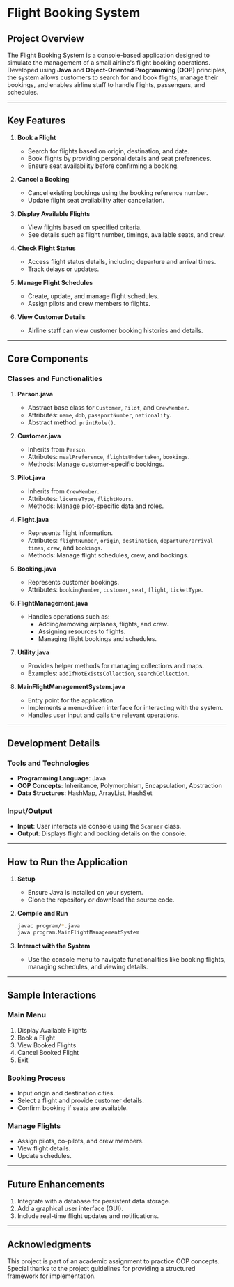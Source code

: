 # Flight Booking System

## Project Overview

The Flight Booking System is a console-based application designed to simulate the management of a small airline's flight booking operations. Developed using **Java** and **Object-Oriented Programming (OOP)** principles, the system allows customers to search for and book flights, manage their bookings, and enables airline staff to handle flights, passengers, and schedules.

---

## Key Features

1. **Book a Flight**  
   - Search for flights based on origin, destination, and date.
   - Book flights by providing personal details and seat preferences.
   - Ensure seat availability before confirming a booking.

2. **Cancel a Booking**  
   - Cancel existing bookings using the booking reference number.
   - Update flight seat availability after cancellation.

3. **Display Available Flights**  
   - View flights based on specified criteria.
   - See details such as flight number, timings, available seats, and crew.

4. **Check Flight Status**  
   - Access flight status details, including departure and arrival times.
   - Track delays or updates.

5. **Manage Flight Schedules**  
   - Create, update, and manage flight schedules.
   - Assign pilots and crew members to flights.

6. **View Customer Details**  
   - Airline staff can view customer booking histories and details.

---

## Core Components

### Classes and Functionalities

1. **Person.java**  
   - Abstract base class for `Customer`, `Pilot`, and `CrewMember`.
   - Attributes: `name`, `dob`, `passportNumber`, `nationality`.
   - Abstract method: `printRole()`.

2. **Customer.java**  
   - Inherits from `Person`.
   - Attributes: `mealPreference`, `flightsUndertaken`, `bookings`.
   - Methods: Manage customer-specific bookings.

3. **Pilot.java**  
   - Inherits from `CrewMember`.
   - Attributes: `licenseType`, `flightHours`.
   - Methods: Manage pilot-specific data and roles.

4. **Flight.java**  
   - Represents flight information.
   - Attributes: `flightNumber`, `origin`, `destination`, `departure/arrival times`, `crew`, and `bookings`.
   - Methods: Manage flight schedules, crew, and bookings.

5. **Booking.java**  
   - Represents customer bookings.
   - Attributes: `bookingNumber`, `customer`, `seat`, `flight`, `ticketType`.

6. **FlightManagement.java**  
   - Handles operations such as:
     - Adding/removing airplanes, flights, and crew.
     - Assigning resources to flights.
     - Managing flight bookings and schedules.

7. **Utility.java**  
   - Provides helper methods for managing collections and maps.
   - Examples: `addIfNotExistsCollection`, `searchCollection`.

8. **MainFlightManagementSystem.java**  
   - Entry point for the application.
   - Implements a menu-driven interface for interacting with the system.
   - Handles user input and calls the relevant operations.

---

## Development Details

### Tools and Technologies

- **Programming Language**: Java
- **OOP Concepts**: Inheritance, Polymorphism, Encapsulation, Abstraction
- **Data Structures**: HashMap, ArrayList, HashSet

### Input/Output

- **Input**: User interacts via console using the `Scanner` class.
- **Output**: Displays flight and booking details on the console.

---

## How to Run the Application

1. **Setup**
   - Ensure Java is installed on your system.
   - Clone the repository or download the source code.

2. **Compile and Run**
   ```bash
   javac program/*.java
   java program.MainFlightManagementSystem
   ```

3. **Interact with the System**
   - Use the console menu to navigate functionalities like booking flights, managing schedules, and viewing details.

---

## Sample Interactions

### Main Menu
1. Display Available Flights  
2. Book a Flight  
3. View Booked Flights  
4. Cancel Booked Flight  
5. Exit  

### Booking Process
- Input origin and destination cities.
- Select a flight and provide customer details.
- Confirm booking if seats are available.

### Manage Flights
- Assign pilots, co-pilots, and crew members.
- View flight details.
- Update schedules.

---

## Future Enhancements

1. Integrate with a database for persistent data storage.
2. Add a graphical user interface (GUI).
3. Include real-time flight updates and notifications.

---

## Acknowledgments

This project is part of an academic assignment to practice OOP concepts. Special thanks to the project guidelines for providing a structured framework for implementation.

